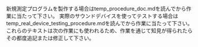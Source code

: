 新規測定プログラムを製作する場合はtemp_procedure_doc.mdを読んでから作業に当たって下さい。
実際のサウンドデバイスを使ってテストする場合はtemp_real_device_testing_procedure.mdを読んでから作業に当たって下さい。
これらのテキストは次の作業にも使われるため、作業を通じて知見が得られたらその都度追記または修正して下さい。